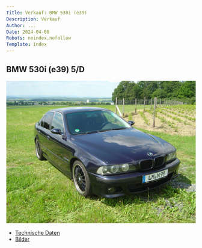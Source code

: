 ```yaml
---
Title: Verkauf: BMW 530i (e39)
Description: Verkauf
Author: ...
Date: 2024-04-08
Robots: noindex,nofollow
Template: index
---
```


## BMW 530i (e39) 5/D

<img src="./assets/images/DSC05452.JPG" class="img-responsive" alt="aussen vorne rechts">

- [Technische Daten](./data/specs)
- [Bilder](./data/images)
